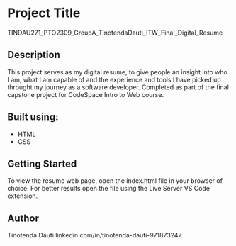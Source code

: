 # Project Title

TINDAU271_PTO2309_GroupA_TinotendaDauti_ITW_Final_Digital_Resume

## Description

This project serves as my digital resume, to give people an insight into who I am, what I am capable of and the experience and tools I have picked up throught my journey as a software developer.
Completed as part of the final capstone project for CodeSpace Intro to Web course.

## Built using:

- HTML
- CSS

## Getting Started

To view the resume web page, open the index.html file in your browser of choice. For better results open the file using the Live Server VS Code extension.

## Author

Tinotenda Dauti
linkedin.com/in/tinotenda-dauti-971873247
